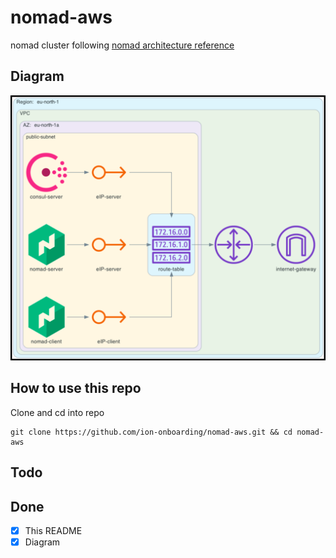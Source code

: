 # nomad-aws
nomad cluster following [nomad architecture reference](https://learn.hashicorp.com/tutorials/nomad/production-reference-architecture-vm-with-consul?in=nomad/enterprise)

## Diagram
![](screenshots/2022-04-02-14-04-27.png)

## How to use this repo
Clone and cd into repo
```
git clone https://github.com/ion-onboarding/nomad-aws.git && cd nomad-aws
```

## Todo

## Done
- [x] This README
- [x] Diagram
